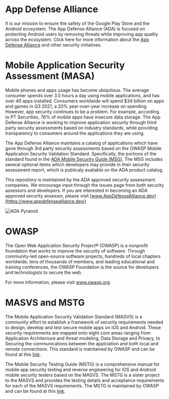 # App Defense Alliance
It is our mission to ensure the safety of the Google Play Store and the Android ecosystem.  The App Defense Alliance (ADA) is focused on protecting Android users by removing threats while improving app quality across the ecosystem. Click here for more information about the [App Defense Alliance](https://www.appdefensealliance.dev/) and other security initiatives.


# Mobile Application Security Assessment (MASA)
Mobile phones and apps usage has become ubiquitous. The average consumer spends over 3.5 hours a day using mobile applications, and has over 40 apps installed. Consumers worldwide will spend $34 billion on apps and games in Q3 2021, a 20% year-over-year increase on spending. However, app security continues to be a problem. For example, according to PT Securities, 76% of mobile apps have insecure data storage.  The App Defense Alliance is working to improve application security through third party security assessments based on industry standards, while providing transparency to consumers around the applications they are using.

The App Defense Alliance maintains a catalog of applications which have gone through 3rd party security assessments based on the OWASP Mobile Application Security Validation Standard. Specifically, the portions of the standard found in the [ADA Mobile Security Guide (MSG)](https://github.com/appdefensealliance/ASA/blob/main/MobileAppSecurityAssessment/MobileSecurityGuide.md). The MSG includes several optional items which developers may provide in their security assessment report, which is publicaly avaliable on the ADA product catalog.

This repository is maintained by the ADA approved security assessment companies. We encourage input through the issues page from both security assessors and developers. If you are interested in becoming an ADA approved security assessor, please visit [www.AppDefenseAlliance.dev](https://www.appdefensealliance.dev/)

![ADA Pyramid](https://github.com/appdefensealliance/ASA/blob/main/MobileAppSecurityAssessment/ADA%20Pyramid.png)

# OWASP
The Open Web Application Security Project® (OWASP) is a nonprofit foundation that works to improve the security of software. Through community-led open-source software projects, hundreds of local chapters worldwide, tens of thousands of members, and leading educational and training conferences, the OWASP Foundation is the source for developers and technologists to secure the web.

For more information, please visit www.owasp.org.

# MASVS and MSTG
The Mobile Application Security Validation Standard (MASVS) is a community effort to establish a framework of security requirements needed to design, develop and test secure mobile apps on iOS and Android. These security requirements are mapped onto eight core areas ranging from Applicaiton Architecture and threat modeling, Data Storage and Privacy, to Securing the communications between the applciation and both local and remote connections. This standard is maintained by OWASP and can be found at this [link](https://github.com/OWASP/owasp-masvs).

The Mobile Security Testing Guide (MSTG) is a comprehensive manual for mobile app security testing and reverse engineering for iOS and Android mobile security testers based on the MASVS. The MSTG is a sister project to the MASVS and provides the testing details and acceptance requirements for each of the MASVS requirements. The MSTG is maintained by OWASP and can be found at this [link](https://github.com/OWASP/owasp-mstg).
